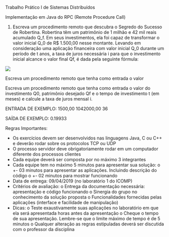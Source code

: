 Trabalho Prático I de Sistemas Distribuídos

Implementação em Java do RPC (Remote Procedure Call)

1. Escreva um procedimento remoto que descubra o Segredo do Sucesso de Robertina. Robertina têm um
patrimônio de 1 milhão e 42 mil reais acumulado Q_f. Em seus investimentos, ela foi capaz de transformar o valor
inicial Q_0 de R$ 1.500,00 nesse montante. Levando em consideração uma aplicação financeira com valor inicial
Q_0 durante um período de t anos, a taxa de juros necessária i para que o investimento inicial alcance o valor
final Qf, é dada pela seguinte fórmula:

<img src="https://i.ibb.co/GdytTbD/Captura-de-tela-de-2019-04-08-22-15-35.png">

Escreva um procedimento remoto que tenha como entrada o valor

Escreva um procedimento remoto que tenha como entrada o valor do investimento Q0, patrimônio desejado Qf e
o tempo de investimento t (em meses) e calcule a taxa de juros mensal i.

ENTRADA DE EXEMPLO:
1500,00
1042000,00
36

SAÍDA DE EXEMPLO:
0.19933

Regras Importantes:
- Os exercícios devem ser desenvolvidos nas linguagens Java, C ou C++ e deverão rodar sobre os protocolos TCP
ou UDP
- O processo servidor deve obrigatoriamente rodar em um computador diferente dos processos clientes
- Cada equipe deverá ser composta por no máximo 3 integrantes
- Cada equipe tem no máximo 5 minutos para apresentar sua solução:
o +- 03 minutos para apresentar as aplicações. Incluindo descrição do código
o +- 02 minutos para mostrar funcionando
- Data de entrega: 09/04/2019 (no laboratório 1 do ICOMP)
- Critérios de avaliação:
o Entrega da documentação necessária: apresentação e código funcionando
o Sinergia do grupo no conhecimento da solução proposta
o Funcionalidades fornecidas pelas aplicações (interface e facilidade de manipulação)
- Dicas:
o Teste exaustivamente suas aplicações no laboratório em que ela será apresentada horas antes da
apresentação
o Cheque o tempo de sua apresentação. Lembre-se que o limite máximo de tempo é de 5 minutos
o Qualquer alteração as regras estipuladas deverá ser discutida com o professor da disciplina
